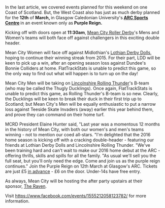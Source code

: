<html><body><p>In the last article, we covered events planned for this weekend on one Coast of Scotland. But, the West Coast also has just as much derby planned for the <strong>12th</strong> of <strong>March, </strong>in Glasgow Caledonian University's<strong> <a href="https://goo.gl/maps/vtgcEHaTUys">ARC Sports Centre</a> </strong>in an event known only as<strong> Purple Reign.</strong>

Kicking off with doors open at <strong>11:30am</strong>, <a href="https://www.facebook.com/MeanCityRollerDerby/">Mean City Roller Derby</a>'s Mens and Women's teams will both face off against challengers in this exciting double header.

Mean City Women will face off against Midlothian's <a href="https://www.facebook.com/lothianderby/">Lothian Derby Dolls</a>, hoping to continue their winning streak from 2015. For their part, LDD will be keen to pick up a win, after an opening season loss against Dundee's Bonnie Colliders at home. FlatTrackStats is unable to predict this game, so the only way to find out what will happen is to turn up on the day!

Mean City Men will be taking on <a href="https://www.facebook.com/LRTRollerDerby/timeline?ref=page_internal">Lincolnshire Rolling Thunder</a>'s B-team (who may be called the Thugly Ducklings). Once again, FlatTrackStats is unable to predict this game, as Rolling Thunder's B-team is so new. Clearly, the Ducklings will be keen to break their duck in their first trip up to Scotland; but Mean City's Men will be equally enthusiastic to put a narrow loss against Teeside Skate Invaders (away) earlier this year behind them, and prove they can command on their home turf.

MCRD President Elaine Hunter said, "Last year was a momentous 12 months in the history of Mean City, with both our women's and men's teams winning - not to mention our coed all-stars.
"I'm delighted that the 2016 home season is kicking off with a cracking double-header - featuring our friends at Lothian Derby Dolls and Lincolnshire Rolling Thunder.
"We've been training hard and can't wait to make our 2016 home debut at the ARC - offering thrills, skills and spills for all the family.
"As usual we'll sell you the full seat, but you'll only need the edge. Come and join us as the purple reign continues."
Join the Purple Reign on 12th March at Glasgow's ARC. Tickets are just £5 <a href="http://www.meancityrollerderby.com/tickets.php">in advance</a> - £6 on the door. Under-14s have free entry.

As always, Mean City will be hosting the after party upstairs at their sponsor, <a href="http://theravenglasgow.com/">The Raven</a>.

Visit <a href="https://www.facebook.com/events/1555212058123782/">https://www.facebook.com/events/1555212058123782/</a> for more information.</p></body></html>
